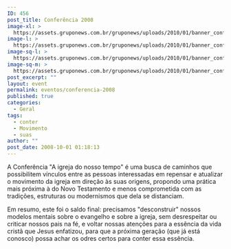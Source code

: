 ```yaml
---
ID: 456
post_title: Conferência 2008
image-xl: >
  https://assets.gruponews.com.br/gruponews/uploads/2010/01/banner_conferencia2008.jpg
image-l: >
  https://assets.gruponews.com.br/gruponews/uploads/2010/01/banner_conferencia2008.jpg
image-sq-l: >
  https://assets.gruponews.com.br/gruponews/uploads/2010/01/banner_conferencia2008.jpg
image-sq-m: >
  https://assets.gruponews.com.br/gruponews/uploads/2010/01/banner_conferencia2008-720x307.jpg
post_excerpt: ""
layout: event
permalink: eventos/conferencia-2008
published: true
categories:
  - Geral
tags:
  - conter
  - Movimento
  - suas
author: ""
post_date: 2008-10-01 01:18:13
---
```

A Conferência "A igreja do nosso tempo" é uma busca de caminhos que possibilitem vínculos entre as pessoas interessadas em repensar e atualizar o movimento da igreja em direção às suas origens, propondo uma prática mais próxima à do Novo Testamento e menos comprometida com as tradições, estruturas ou modernismos que dela se distanciam.

Em resumo, este foi o saldo final: precisamos "desconstruir" nossos modelos mentais sobre o evangelho e sobre a igreja, sem desrespeitar ou criticar nossos pais na fé, e voltar nossas atenções para a essência da vida cristã que Jesus enfatizou, para que a próxima geração (que já está conosco) possa achar os odres certos para conter essa essência.